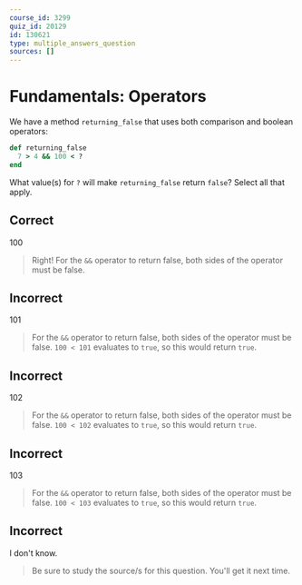 ```yaml
---
course_id: 3299
quiz_id: 20129
id: 130621
type: multiple_answers_question
sources: []
---
```


# Fundamentals: Operators

We have a method `returning_false` that uses both comparison and boolean
operators:

```rb
def returning_false
  7 > 4 && 100 < ?
end
```

What value(s) for `?` will make `returning_false` return `false`? Select all
that apply.

## Correct

100

> Right! For the `&&` operator to return false, both sides of the operator must
> be false.

## Incorrect

101

> For the `&&` operator to return false, both sides of the operator must
> be false. `100 < 101` evaluates to `true`, so this would return `true`.

## Incorrect

102

> For the `&&` operator to return false, both sides of the operator must
> be false. `100 < 102` evaluates to `true`, so this would return `true`.

## Incorrect

103

> For the `&&` operator to return false, both sides of the operator must
> be false. `100 < 103` evaluates to `true`, so this would return `true`.

## Incorrect

I don't know.

> Be sure to study the source/s for this question. You'll get it next time.

